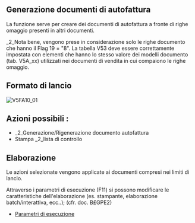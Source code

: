 ## Generazione documenti di autofattura
La funzione serve per creare dei documenti di autofattura a fronte di righe omaggio presenti in altri documenti.

_2_Nota bene, vengono prese in considerazione solo le righe documento che hanno il Flag 19 = "8".
La tabella V53 deve essere correttamente impostata con elementi che hanno lo stesso valore dei modelli documento (tab. V5A_xx) utilizzati nei documenti di vendita in cui compaiono le righe omaggio.

## Formato di lancio
![V5FA10_01](http://localhost:3000/immagini/MBDOC_OGG-P_V5FA10/V5FA10_01.png)
## Azioni possibili : 
 * _2_Generazione/Rigenerazione documento autofattura
 * Stampa  _2_lista di controllo

## Elaborazione
Le azioni selezionate vengono applicate ai documenti compresi nei limiti di lancio.

Attraverso i parametri di esecuzione (F11) si possono modificare le caratteristiche dell'elaborazione (es. stampante, elaborazione batch/interattiva, ecc..); (cfr. doc. B£GPE2)
- [Parametri di esecuzione](Sorgenti/MB/DOC_OGG/P_B£GPE2)
